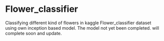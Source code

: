 # Flower_classifier
 Classifying different kind of flowers in kaggle Flower_classifier dataset using own inception based model. The model not yet been completed. will complete soon and update. 
